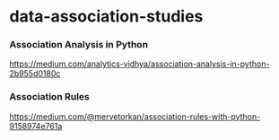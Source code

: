 # data-association-studies
### Association Analysis in Python
https://medium.com/analytics-vidhya/association-analysis-in-python-2b955d0180c
### Association Rules
https://medium.com/@mervetorkan/association-rules-with-python-9158974e761a
